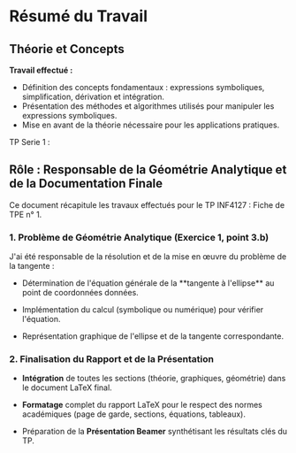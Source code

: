 # Résumé du Travail

## Théorie et Concepts

**Travail effectué :**
- Définition des concepts fondamentaux : expressions symboliques, simplification, dérivation et intégration.
- Présentation des méthodes et algorithmes utilisés pour manipuler les expressions symboliques.
- Mise en avant de la théorie nécessaire pour les applications pratiques.


TP Serie 1 :



## Rôle : Responsable de la Géométrie Analytique et de la Documentation Finale



Ce document récapitule les travaux effectués pour le TP INF4127 : Fiche de TPE n° 1.



### 1. Problème de Géométrie Analytique (Exercice 1, point 3.b)



J'ai été responsable de la résolution et de la mise en œuvre du problème de la tangente :



* Détermination de l'équation générale de la \*\*tangente à l'ellipse\*\* au point de coordonnées données.

* Implémentation du calcul (symbolique ou numérique) pour vérifier l'équation.

* Représentation graphique de l'ellipse et de la tangente correspondante.



### 2. Finalisation du Rapport et de la Présentation



* **Intégration** de toutes les sections (théorie, graphiques, géométrie) dans le document LaTeX final.

* **Formatage** complet du rapport LaTeX pour le respect des normes académiques (page de garde, sections, équations, tableaux).

* Préparation de la **Présentation Beamer** synthétisant les résultats clés du TP.

